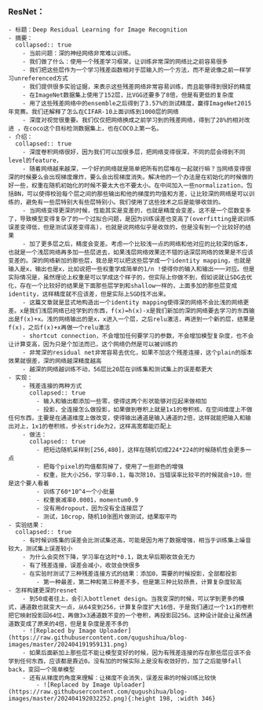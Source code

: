 ### ResNet：
	- 标题：Deep Residual Learning for Image Recognition
	- 摘要：
	  collapsed:: true
		- 当前问题：深的神经网络非常难以训练。
		- 我们做了什么：使用一个残差学习框架，让训练非常深的网络比之前容易很多
		- 我们把这些层作为一个学习残差函数相对于层输入的一个方法，而不是说像之前一样学习unreferenced方式
		- 我们提供很多实验证据，来表示这些残差网络非常容易训练，而且能够得到很好的精度
		- 在ImageNet数据集上使用了152层，比VGG还要多了8倍，但是有更低的复杂度
		- 用了这些残差网络中的ensemble之后得到了3.57%的测试精度，赢得ImageNet2015年竞赛。我们还解释了怎么在CIFAR-10上面训练到1000层的网络
		- 深度对视觉很重要。我们仅仅把网络换成之前学习到的残差网络，得到了28%的相对改进 ，在coco这个目标检测数据集上，也在COCO上第一名。
	- 介绍：
	  collapsed:: true
		- 深度卷积网络很好，因为我们可以加很多层，把网络变得很深，不同的层会得到不同level的feature，
		- 随着网络越来越深，一个好的网络就是简单把所有的层堆在一起就行嘛？当网络变得很深的时候要么会出现梯度爆炸，要么会出现梯度消失。解决他的一个办法是在初始化的时候做的好一些，权重在随机初始化的时候不要太大也不要太小。在中间加入一些normalization，包括BN，可以使得校验每个层之间的那些输出和他的梯度的均值和方差，让比较深的网络是可以训练的，避免有一些层特别大有些层特别小。我们使用了这些技术之后是能够收敛的。
		- 当网络变得更深的时候，性能其实是变差的，也就是精度会变差。这不是一个层数变多了，导致模型变得复杂了的一个过拟合问题，是因为训练误差也变高了(overfitting是说训练误差变得低，但是测试误差变得高)，也就是说网络似乎是收敛的，但是没有到一个比较好的结果
		- 加了更多层之后，精度会变差。考虑一个比较浅一点的网络和他对应的比较深的版本，也就是一个浅层网络再多加一些层进去，如果浅层网络效果还不错的话深层网络的效果是不应该变差的。深的网络新加的那些层，我总是可以把这些层学成一个identity mapping，也就是输入是x，输出也是x，比如说把一些权重学成简单的1/n !使得你的输入和输出一一对应。但是实际情况是，虽然理论上权重是可以学成这个样子的，但实际上你做不到，假如说就让SDG去优化，存在一个比较好的结果是下面那些层学到和shallow一样的，上面多加的那些层变成identity，这样精度就不应该差，但是实际上SGD找不出来。
		- 这篇文章就是显式地构造出一个identity mapping使得深的网络不会比浅的网络更差。x是我们浅层网络已经学到的东西，f(x)=h(x)-x是我们新加的深的网络要去学习的东西输出是f(x)+x。浅的网络输出的是x，x进入一个层，之后relu激活，再进到一个新的层，结果是f(x)，之后f(x)+x再做一个relu激活
		- shortcut connection，不会增加任何要学习的参数，不会增加模型复杂度，也不会让计算变高，因为只是个加法而已，这个网络仍然是可以被训练的
		- 非常深的residual net非常容易去优化，如果不加这个残差连接，这个plain的版本效果就很差，深的网络越深精度越高
		- 越深的网络越训练不动，56层比20层在训练集和测试集上的误差都更大
	- 实现：
		- 残差连接的两种方式
		  collapsed:: true
			- 输入和输出都添加一些零，使得这两个形状能够对应起来做相加
			- 投影，全连接怎么做投影，如果做到卷积上就是1x1的卷积核，在空间维度上不做任何东西，主要是在通道维度上做改变，使得输出通道是输入通道的2倍，这样就能把输入和输出对上，1x1的卷积核，步长stride为2，这样高宽都能匹配上
		- 做法：
		  collapsed:: true
			- 把短边随机采样到[256,480]，这样在随机切成224*224的时候随机性会更多一点
			- 把每个pixel的均值都剪掉了，使用了一些颜色的增强
			- 权重，批大小256，学习率0.1，每次除10，当错误率比较平的时候就会÷10，但是这个要人看着
			- 训练了60*10^4一个小批量
			- 权重衰减率0.0001，momentum0.9
			- 没有用dropout，因为没有全连接层了
			- 测试，10crop，随机10张图片做测试，结果取平均
	- 实验结果：
	  collapsed:: true
		- 有时候训练集的误差会比测试集还高，可能是因为用了数据增强，相当于训练集上噪音较大，测试集上误差较小
		- 为什么会突然下降，学习率在这时*0.1，跳太早后期收敛会无力
		- 有了残差连接，误差会减小，收敛会快很多
		- 在实验时测试了三种残差连接方式的结果：添加0，需要的时候投影，全部都投影
			- 第一种最差，第二种和第三种差不多，但是第三种比较昂贵，计算复杂度较高
	- 怎样构建更深的resnet
		- 到50或者往上，会引入bottlenet design。当我变深的时候，可以学到更多的模式，通道数也就变大一点，从64变到256，计算复杂度扩大16倍，于是我们通过一个1x1的卷积把它映射投影回64位，再做3x3通道数不变的一个卷积，再投影回256。这种设计就会让虽然通道数变成了原来的4倍，但是复杂度是差不多的
		- ![Replaced by Image Uploader](https://raw.githubusercontent.com/qugushihua/blog-images/master/202404191959131.png)
		- 如果后面新加上那些层不能让模型变好的时候，因为有残差连接的存在那些层应该不会学到任何东西，应该都是靠近0。没有加的时候实际上是没有收敛好的，加了之后能够fall back，变回一个简单模型
		- 还有从梯度的角度来理解：让梯度不会消失，误差反串的时候训练比较快
			- ![Replaced by Image Uploader](https://raw.githubusercontent.com/qugushihua/blog-images/master/202404192032252.png){:height 198, :width 346}